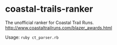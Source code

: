 # coastal-trails-ranker

The unofficial ranker for Coastal Trail Runs.
http://www.coastaltrailruns.com/blazer_awards.html

Usage: `ruby ct_parser.rb`
